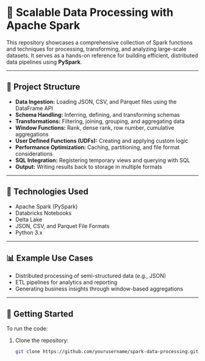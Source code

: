 # 🚀 Scalable Data Processing with Apache Spark

This repository showcases a comprehensive collection of Spark functions and techniques for processing, transforming, and analyzing large-scale datasets. It serves as a hands-on reference for building efficient, distributed data pipelines using **PySpark**.

---

## 📂 Project Structure

- **Data Ingestion:** Loading JSON, CSV, and Parquet files using the DataFrame API  
- **Schema Handling:** Inferring, defining, and transforming schemas  
- **Transformations:** Filtering, joining, grouping, and aggregating data  
- **Window Functions:** Rank, dense rank, row number, cumulative aggregations  
- **User Defined Functions (UDFs):** Creating and applying custom logic  
- **Performance Optimization:** Caching, partitioning, and file format considerations  
- **SQL Integration:** Registering temporary views and querying with SQL  
- **Output:** Writing results back to storage in multiple formats

---

## 🔧 Technologies Used

- Apache Spark (PySpark)
- Databricks Notebooks
- Delta Lake
- JSON, CSV, and Parquet File Formats
- Python 3.x

---

## 📊 Example Use Cases

- Distributed processing of semi-structured data (e.g., JSON)
- ETL pipelines for analytics and reporting
- Generating business insights through window-based aggregations

---

## 🚦 Getting Started

To run the code:

1. Clone the repository:
   ```bash
   git clone https://github.com/yourusername/spark-data-processing.git
